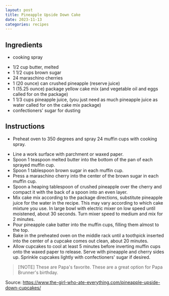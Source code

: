 ```yaml
---
layout: post
title: Pineapple Upside Down Cake
date: 2023-11-13
categories: recipes
---
```

Ingredients
--
* cooking spray
- 1/2 cup butter, melted
- 1 1/2 cups brown sugar
- 24 maraschino cherries
- 1 (20 ounce) can crushed pineapple (reserve juice)
- 1 (15.25 ounce) package yellow cake mix (and vegetable oil and eggs called for on the package)
- 1 1/3 cups pineapple juice, (you just need as much pineapple juice as water called for on the cake mix package) 
- confectioners' sugar for dusting 

Instructions
--
* Preheat oven to 350 degrees and spray 24 muffin cups with cooking spray.  
- Line a work surface with parchment or waxed paper.
- Spoon 1 teaspoon melted butter into the bottom of the pan of each sprayed muffin cup.
- Spoon 1 tablespoon brown sugar in each muffin cup.
- Press a maraschino cherry into the center of the brown sugar in each muffin cup.
- Spoon a heaping tablespoon of crushed pineapple over the cherry and compact it with the back of a spoon into an even layer.
- Mix cake mix according to the package directions, substitute pineapple juice for the water in the recipe. This may vary according to which cake mixture you use. In large bowl with electric mixer on low speed until moistened, about 30 seconds. Turn mixer speed to medium and mix for 2 minutes.
- Pour pineapple cake batter into the muffin cups, filling them almost to the top.
- Bake in the preheated oven on the middle rack until a toothpick inserted into the center of a cupcake comes out clean, about 20 minutes.
- Allow cupcakes to cool at least 5 minutes before inverting muffin cups onto the waxed paper to release. Serve with pineapple and cherry sides up. Sprinkle cupcakes lightly with confectioners' sugar if desired.


> [!NOTE] These are Papa's favorite.
> These are a great option for Papa Brunner's birthday.


Source: https://www.the-girl-who-ate-everything.com/pineapple-upside-down-cupcakes/
